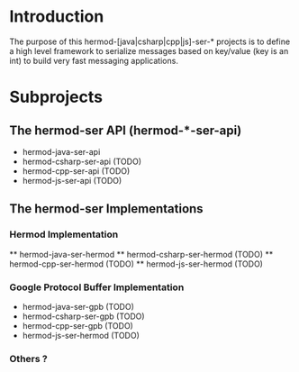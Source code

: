 # Introduction

The purpose of this hermod-[java|csharp|cpp|js]-ser-* projects is to define a high level framework to serialize messages based on key/value (key is an int) to build very fast messaging applications.

# Subprojects

## The hermod-ser API (hermod-*-ser-api)
* hermod-java-ser-api
* hermod-csharp-ser-api (TODO)
* hermod-cpp-ser-api (TODO)
* hermod-js-ser-api (TODO)

## The hermod-ser Implementations

### Hermod Implementation
** hermod-java-ser-hermod
** hermod-csharp-ser-hermod (TODO)
** hermod-cpp-ser-hermod (TODO)
** hermod-js-ser-hermod (TODO)


### Google Protocol Buffer Implementation
* hermod-java-ser-gpb (TODO)
* hermod-csharp-ser-gpb (TODO)
* hermod-cpp-ser-gpb (TODO)
* hermod-js-ser-hermod (TODO)

### Others ?
